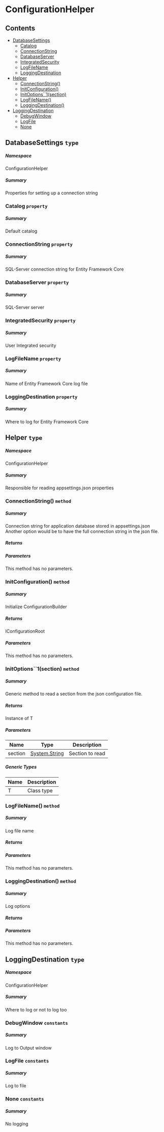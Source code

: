<a name='assembly'></a>
# ConfigurationHelper

## Contents

- [DatabaseSettings](#T-ConfigurationHelper-DatabaseSettings 'ConfigurationHelper.DatabaseSettings')
  - [Catalog](#P-ConfigurationHelper-DatabaseSettings-Catalog 'ConfigurationHelper.DatabaseSettings.Catalog')
  - [ConnectionString](#P-ConfigurationHelper-DatabaseSettings-ConnectionString 'ConfigurationHelper.DatabaseSettings.ConnectionString')
  - [DatabaseServer](#P-ConfigurationHelper-DatabaseSettings-DatabaseServer 'ConfigurationHelper.DatabaseSettings.DatabaseServer')
  - [IntegratedSecurity](#P-ConfigurationHelper-DatabaseSettings-IntegratedSecurity 'ConfigurationHelper.DatabaseSettings.IntegratedSecurity')
  - [LogFileName](#P-ConfigurationHelper-DatabaseSettings-LogFileName 'ConfigurationHelper.DatabaseSettings.LogFileName')
  - [LoggingDestination](#P-ConfigurationHelper-DatabaseSettings-LoggingDestination 'ConfigurationHelper.DatabaseSettings.LoggingDestination')
- [Helper](#T-ConfigurationHelper-Helper 'ConfigurationHelper.Helper')
  - [ConnectionString()](#M-ConfigurationHelper-Helper-ConnectionString 'ConfigurationHelper.Helper.ConnectionString')
  - [InitConfiguration()](#M-ConfigurationHelper-Helper-InitConfiguration 'ConfigurationHelper.Helper.InitConfiguration')
  - [InitOptions\`\`1(section)](#M-ConfigurationHelper-Helper-InitOptions``1-System-String- 'ConfigurationHelper.Helper.InitOptions``1(System.String)')
  - [LogFileName()](#M-ConfigurationHelper-Helper-LogFileName 'ConfigurationHelper.Helper.LogFileName')
  - [LoggingDestination()](#M-ConfigurationHelper-Helper-LoggingDestination 'ConfigurationHelper.Helper.LoggingDestination')
- [LoggingDestination](#T-ConfigurationHelper-LoggingDestination 'ConfigurationHelper.LoggingDestination')
  - [DebugWindow](#F-ConfigurationHelper-LoggingDestination-DebugWindow 'ConfigurationHelper.LoggingDestination.DebugWindow')
  - [LogFile](#F-ConfigurationHelper-LoggingDestination-LogFile 'ConfigurationHelper.LoggingDestination.LogFile')
  - [None](#F-ConfigurationHelper-LoggingDestination-None 'ConfigurationHelper.LoggingDestination.None')

<a name='T-ConfigurationHelper-DatabaseSettings'></a>
## DatabaseSettings `type`

##### Namespace

ConfigurationHelper

##### Summary

Properties for setting up a connection string

<a name='P-ConfigurationHelper-DatabaseSettings-Catalog'></a>
### Catalog `property`

##### Summary

Default catalog

<a name='P-ConfigurationHelper-DatabaseSettings-ConnectionString'></a>
### ConnectionString `property`

##### Summary

SQL-Server connection string for Entity Framework Core

<a name='P-ConfigurationHelper-DatabaseSettings-DatabaseServer'></a>
### DatabaseServer `property`

##### Summary

SQL-Server server

<a name='P-ConfigurationHelper-DatabaseSettings-IntegratedSecurity'></a>
### IntegratedSecurity `property`

##### Summary

User Integrated security

<a name='P-ConfigurationHelper-DatabaseSettings-LogFileName'></a>
### LogFileName `property`

##### Summary

Name of Entity Framework Core log file

<a name='P-ConfigurationHelper-DatabaseSettings-LoggingDestination'></a>
### LoggingDestination `property`

##### Summary

Where to log for Entity Framework Core

<a name='T-ConfigurationHelper-Helper'></a>
## Helper `type`

##### Namespace

ConfigurationHelper

##### Summary

Responsible for reading appsettings.json properties

<a name='M-ConfigurationHelper-Helper-ConnectionString'></a>
### ConnectionString() `method`

##### Summary

Connection string for application database stored in appsettings.json
Another option would be to have the full connection string in the json file.

##### Returns



##### Parameters

This method has no parameters.

<a name='M-ConfigurationHelper-Helper-InitConfiguration'></a>
### InitConfiguration() `method`

##### Summary

Initialize ConfigurationBuilder

##### Returns

IConfigurationRoot

##### Parameters

This method has no parameters.

<a name='M-ConfigurationHelper-Helper-InitOptions``1-System-String-'></a>
### InitOptions\`\`1(section) `method`

##### Summary

Generic method to read a section from the json configuration file.

##### Returns

Instance of T

##### Parameters

| Name | Type | Description |
| ---- | ---- | ----------- |
| section | [System.String](http://msdn.microsoft.com/query/dev14.query?appId=Dev14IDEF1&l=EN-US&k=k:System.String 'System.String') | Section to read |

##### Generic Types

| Name | Description |
| ---- | ----------- |
| T | Class type |

<a name='M-ConfigurationHelper-Helper-LogFileName'></a>
### LogFileName() `method`

##### Summary

Log file name

##### Returns



##### Parameters

This method has no parameters.

<a name='M-ConfigurationHelper-Helper-LoggingDestination'></a>
### LoggingDestination() `method`

##### Summary

Log options

##### Returns



##### Parameters

This method has no parameters.

<a name='T-ConfigurationHelper-LoggingDestination'></a>
## LoggingDestination `type`

##### Namespace

ConfigurationHelper

##### Summary

Where to log or not to log too

<a name='F-ConfigurationHelper-LoggingDestination-DebugWindow'></a>
### DebugWindow `constants`

##### Summary

Log to Output window

<a name='F-ConfigurationHelper-LoggingDestination-LogFile'></a>
### LogFile `constants`

##### Summary

Log to file

<a name='F-ConfigurationHelper-LoggingDestination-None'></a>
### None `constants`

##### Summary

No logging
